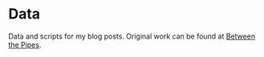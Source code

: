 # Data
Data and scripts for my blog posts. Original work can be found at [Between the Pipes](https://betweenpipes.wordpress.com/).
